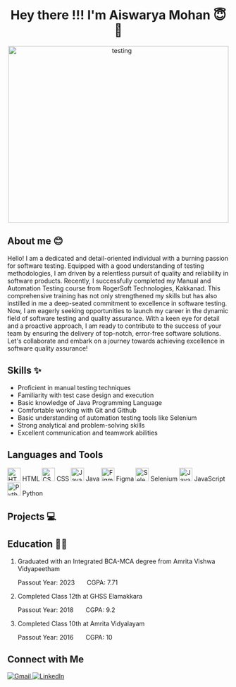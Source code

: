 <h1 align="center"> Hey there !!! I'm Aiswarya Mohan 😇👋</h1>
<p align="center">
  <img src="https://fixingblog.com/wp-content/uploads/2021/06/AdobeStock_257701717-scaled.jpeg" alt="testing" width="500" height="400"/>
</p>
<h2>About me 😊</h2>
<p>Hello! I am a dedicated and detail-oriented individual with a burning passion for software testing. Equipped with a good understanding of testing methodologies, I am driven by a relentless pursuit of quality and reliability in software products.
Recently, I successfully completed my Manual and Automation Testing course from RogerSoft Technologies, Kakkanad. This comprehensive training has not only strengthened my skills but has also instilled in me a deep-seated commitment to excellence in software testing.
Now, I am eagerly seeking opportunities to launch my career in the dynamic field of software testing and quality assurance. With a keen eye for detail and a proactive approach, I am ready to contribute to the success of your team by ensuring the delivery of top-notch, error-free software solutions.
Let's collaborate and embark on a journey towards achieving excellence in software quality assurance!</p>

<h2>Skills ✨</h2>
<ul>
<li>Proficient in manual testing techniques</li>
<li>Familiarity with test case design and execution</li>
<li>Basic knowledge of Java Programming Language </li>
<li>Comfortable working with Git and Github</li>
<li>Basic understanding of automation testing tools like Selenium</li>
<li>Strong analytical and problem-solving skills</li>
<li>Excellent communication and teamwork abilities</li>
</ul>

<h2>Languages and Tools</h2>
<span><img src="https://img.icons8.com/color/48/000000/html-5.png" alt="HTML5" width="30" height="30"/> HTML</span>
<img src="https://img.icons8.com/color/48/000000/css3.png" alt="CSS3" width="30" height="30"/> CSS
<img src="https://img.icons8.com/color/48/000000/java-coffee-cup-logo.png" alt="Java" width="30" height="30"/> Java
<img src="https://img.icons8.com/windows/32/000000/figma.png" alt="Figma" width="30" height="30"/> Figma
<img src="https://img.icons8.com/color/48/000000/selenium-test-automation.png" alt="Selenium" width="30" height="30"/> Selenium
<img src="https://img.icons8.com/color/48/000000/javascript.png" alt="JavaScript" width="30" height="30"/> JavaScript
<img src="https://img.icons8.com/color/48/000000/python.png" alt="Python" width="30" height="30"/> Python
  
<h2>Projects 💻</h2>
<h2>Education 👩‍🎓</h2>
<ol>
  <div>
     <li>Graduated with an Integrated BCA-MCA degree from Amrita Vishwa Vidyapeetham</li>
     <p>Passout Year: 2023     &nbsp;  &nbsp;  &nbsp;  CGPA: 7.71</p>     
  </div>
 <div>
     <li>Completed Class 12th at GHSS Elamakkara</li>
     <p>Passout Year: 2018 &nbsp;  &nbsp;  &nbsp; CGPA: 9.2</p>
  </div>
  <div>
     <li>Completed Class 10th at Amrita Vidyalayam</li>
     <p>Passout Year: 2016    &nbsp;  &nbsp;  &nbsp; CGPA: 10</p>
  </div>  
</ol>

<div>
  <h2>Connect with Me</h2>
<a href="mailto:aiswarya2000mohan@gmail.com">
  <img src="https://img.shields.io/badge/-Gmail-red?style=for-the-badge&logo=gmail&logoColor=white" alt="Gmail">
</a>
<a href="https://www.linkedin.com/in/aiswarya-mohan-950948221/">
  <img src="https://img.shields.io/badge/-LinkedIn-blue?style=for-the-badge&logo=linkedin&logoColor=white" alt="LinkedIn">
</a>
</div>
